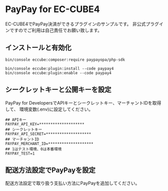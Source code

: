 # PayPay for EC-CUBE4

EC-CUBE4でPayPay決済ができるプラグインのサンプルです。
非公式プラグインですのでご利用は自己責任でお願い致します。

## インストールと有効化

```
bin/console eccube:composer:require paypayopa/php-sdk

bin/console eccube:plugin:install --code paypay4
bin/console eccube:plugin:enable --code paypay4
```

## シークレットキーと公開キーを設定

PayPay for DevelopersでAPIキーとシークレットキー、マーチャントIDを取得して、
環境変数(.env)に設定してください。

```
## APIキー
PAYPAY_API_KEY=********************
## シークレットキー
PAYPAY_API_SECRET=********************
## マーチャントID
PAYPAY_MERCHANT_ID=********************
## 1はテスト環境、0は本番環境
PAYPAY_TEST=1
```

## 配送方法設定でPayPayを設定

配送方法設定で取り扱う支払い方法にPayPayを追加してください。
